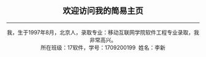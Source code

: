 <body>
		<h2 align="center">欢迎访问我的简易主页</h2>
		<hr color="red">
		<p align="center">我，生于1997年8月，北京人，录取专业：移动互联网学院软件工程专业录取，我非常高兴。<br />
		所在班级：17软件，学号：1709200199&nbsp;&nbsp;姓名：李新</br>
		</p>
	</body>
